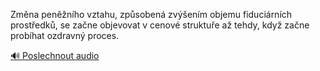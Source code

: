 
Změna peněžního vztahu, způsobená zvýšením objemu fiduciárních prostředků, se začne objevovat v cenové struktuře až tehdy, když začne probíhat ozdravný proces.

[🔊 Poslechnout audio](/data/7-paragraphs/audio/chapter_103/para_013-Zmna-pennho-vztahu-zpsoben-zvenm-objemu.mp3)
